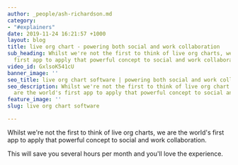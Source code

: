```yaml
---
author: _people/ash-richardson.md
category:
- "#explainers"
date: 2019-11-24 16:21:57 +1000
layout: blog
title: live org chart - powering both social and work collaboration
sub_heading: Whilst we're not the first to think of live org charts, we are the world's
  first app to apply that powerful concept to social and work collaboration.
video_id: GxlsoK541cU
banner_image: ''
seo_title: live org chart software | powering both social and work collaboration
seo_description: Whilst we're not the first to think of live org chart software, we
  are the world's first app to apply that powerful concept to social and work collaboration.
feature_image: ''
slug: live org chart software

---
```

Whilst we're not the first to think of live org charts, we are the world's first app to apply that powerful concept to social and work collaboration.

This will save you several hours per month and you'll love the experience.